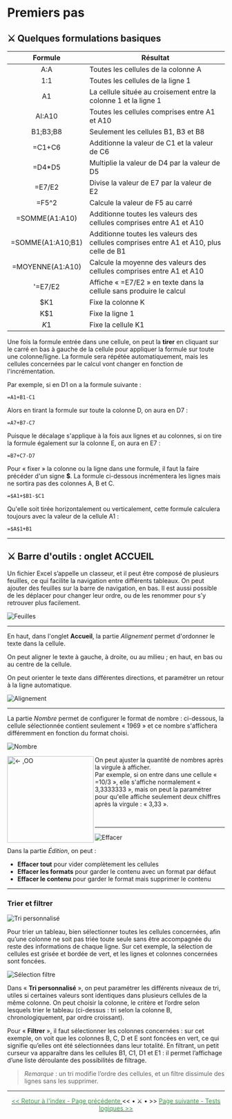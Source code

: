 # Premiers pas

## ⚔️ Quelques formulations basiques 

Formule | Résultat
:--------:|---------
A:A | Toutes les cellules de la colonne A
1:1 | Toutes les cellules de la ligne 1
A1 | La cellule située au croisement entre la colonne 1 et la ligne 1
AI:A10 | Toutes les cellules comprises entre A1 et A10
B1;B3;B8 | Seulement les cellules B1, B3 et B8
=C1+C6 | Additionne la valeur de C1 et la valeur de C6
=D4*D5 | Multiplie la valeur de D4 par la valeur de D5
=E7/E2 | Divise la valeur de E7 par la valeur de E2
=F5^2 | Calcule la valeur de F5 au carré
=SOMME(A1:A10) | Additionne toutes les valeurs des cellules comprises entre A1 et A10
=SOMME(A1:A10;B1) | Additionne toutes les valeurs des cellules comprises entre A1 et A10, plus celle de B1
=MOYENNE(A1:A10) | Calcule la moyenne des valeurs des cellules comprises entre A1 et A10
'=E7/E2 | Affiche « =E7/E2 » en texte dans la cellule sans produire le calcul
$K1 | Fixe la colonne K
K$1 | Fixe la ligne 1
$K$1 | Fixe la cellule K1 

Une fois la formule entrée dans une cellule, on peut la **tirer** en cliquant sur le carré en bas à gauche de la cellule pour appliquer la formule sur toute une colonne/ligne. La formule sera répétée automatiquement, mais les cellules concernées par le calcul vont changer en fonction de l'incrémentation.

Par exemple, si en D1 on a la formule suivante :

~~~
=A1+B1-C1
~~~

Alors en tirant la formule sur toute la colonne D, on aura en D7 :

~~~
=A7+B7-C7
~~~

Puisque le décalage s'applique à la fois aux lignes et au colonnes, si on tire la formule également sur la colonne E, on aura en E7 :

~~~
=B7+C7-D7
~~~

Pour « fixer » la colonne ou la ligne dans une formule, il faut la faire précéder d'un signe **$**.
La formule ci-dessous incrémentera les lignes mais ne sortira pas des colonnes A, B et C.

~~~
=$A1+$B1-$C1
~~~

Qu'elle soit tirée horizontalement ou verticalement, cette formule calculera toujours avec la valeur de la cellule A1 :

~~~
=$A$1+B1
~~~


* * *


## ⚔️ Barre d'outils : onglet ACCUEIL

Un fichier Excel s’appelle un classeur, et il peut être composé de plusieurs feuilles, ce qui facilite la navigation entre différents tableaux. On peut ajouter des feuilles sur la barre de navigation, en bas. Il est aussi possible de les déplacer pour changer leur ordre, ou de les renommer pour s’y retrouver plus facilement.

![Feuilles](/images/feuilles.JPG)


* * *


En haut, dans l'onglet <b>Accueil</b>, la partie <i>Alignement</i> permet d'ordonner le texte dans la cellule.

On peut aligner le texte à gauche, à droite, ou au milieu ; en haut, en bas ou au centre de la cellule.

On peut orienter le texte dans différentes directions, et paramétrer un retour à la ligne automatique.

![Alignement](/images/alignement.jpg)


* * *


La partie *Nombre* permet de configurer le format de nombre : ci-dessous, la cellule sélectionnée contient seulement « 1969 » et ce nombre s'affichera différemment en fonction du format choisi.

![Nombre](/images/nombre.jpg)

<p> <img align=left width=200 src="images/nombre1.jpg" alt="<- ,OO" /> 
  On peut ajuster la quantité de nombres après la virgule à afficher. <br>
  Par exemple, si on entre dans une cellule « =10/3 », elle s'affiche normalement « 3,3333333 », mais on peut la paramétrer pour qu'elle affiche seulement deux chiffres après la virgule : « 3,33 ». </p> 

<br>

* * *


![Effacer](/images/effacer.jpg)

Dans la partie *Édition*, on peut :

- **Effacer tout** pour vider complètement les cellules
- **Effacer les formats** pour garder le contenu avec un format par défaut
- **Effacer le contenu** pour garder le format mais supprimer le contenu


* * *


### Trier et filtrer

![Tri personnalisé](/images/tri.jpg)

Pour trier un tableau, bien sélectionner toutes les cellules concernées, afin qu’une colonne ne soit pas triée toute seule sans être accompagnée du reste des informations de chaque ligne. Sur cet exemple, la sélection de cellules est grisée et bordée de vert, et les lignes et colonnes concernées sont foncées.

![Sélection filtre](/images/selection_filtre.jpg)

Dans « **Tri personnalisé** », on peut paramétrer les différents niveaux de tri, utiles si certaines valeurs sont identiques dans plusieurs cellules de la même colonne. On peut choisir la colonne, le critère et l’ordre selon lesquels trier le tableau (ci-dessus : tri selon la colonne B, chronologiquement, par ordre croissant).

Pour « **Filtrer** », il faut sélectionner les colonnes concernées : sur cet exemple, on voit que les colonnes B, C, D et E sont foncées en vert, ce qui signifie qu’elles ont été sélectionnées dans leur totalité. En filtrant, un petit curseur va apparaître dans les cellules B1, C1, D1 et E1 : il permet l’affichage d’une liste déroulante des possibilités de filtrage.

> *Remarque* : un tri modifie l’ordre des cellules, et un filtre dissimule des lignes sans les supprimer.


* * *


<center> <a href="index" target="_self" title="Index"> <font color="#389E46"> << Retour à l'index - Page précédente </font> </a> << • ⚔️ • >> 
  <a href="tests-logiques" target="_self" title="Tests logiques"> <font color="#389E46"> Page suivante - Tests logiques >> </font> </a> </center>
